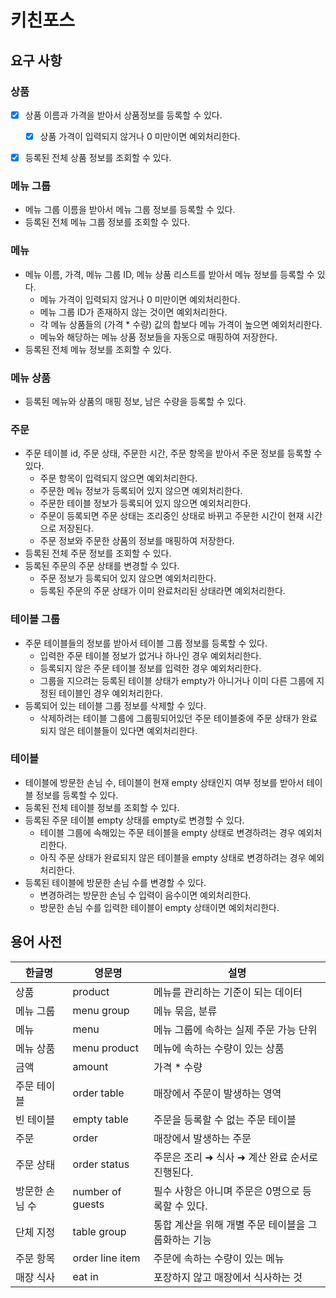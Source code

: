# 키친포스

## 요구 사항

### 상품
- [x] 상품 이름과 가격을 받아서 상품정보를 등록할 수 있다.
  - [x] 상품 가격이 입력되지 않거나 0 미만이면 예외처리한다.
- [x] 등록된 전체 상품 정보를 조회할 수 있다.


### 메뉴 그룹
- 메뉴 그룹 이름을 받아서 메뉴 그룹 정보를 등록할 수 있다.
- 등록된 전체 메뉴 그룹 정보를 조회할 수 있다.


### 메뉴
- 메뉴 이름, 가격, 메뉴 그룹 ID, 메뉴 상품 리스트를 받아서 메뉴 정보를 등록할 수 있다.
  - 메뉴 가격이 입력되지 않거나 0 미만이면 예외처리한다.
  - 메뉴 그룹 ID가 존재하지 않는 것이면 예외처리한다.
  - 각 메뉴 상품들의 (가격 * 수량) 값의 합보다 메뉴 가격이 높으면 예외처리한다.
  - 메뉴와 해당하는 메뉴 상품 정보들을 자동으로 매핑하여 저장한다.
- 등록된 전체 메뉴 정보를 조회할 수 있다.
  

### 메뉴 상품 
- 등록된 메뉴와 상품의 매핑 정보, 남은 수량을 등록할 수 있다.


### 주문
- 주문 테이블 id, 주문 상태, 주문한 시간, 주문 항목을 받아서 주문 정보를 등록할 수 있다.
  - 주문 항목이 입력되지 않으면 예외처리한다.
  - 주문한 메뉴 정보가 등록되어 있지 않으면 예외처리한다.
  - 주문한 테이블 정보가 등록되어 있지 않으면 예외처리한다.
  - 주문이 등록되면 주문 상태는 조리중인 상태로 바뀌고 주문한 시간이 현재 시간으로 저장된다.
  - 주문 정보와 주문한 상품의 정보를 매핑하여 저장한다.
- 등록된 전체 주문 정보를 조회할 수 있다.
- 등록된 주문의 주문 상태를 변경할 수 있다.
  - 주문 정보가 등록되어 있지 않으면 예외처리한다.
  - 등록된 주문의 주문 상태가 이미 완료처리된 상태라면 예외처리한다.


### 테이블 그룹
- 주문 테이블들의 정보를 받아서 테이블 그룹 정보를 등록할 수 있다.
  - 입력한 주문 테이블 정보가 없거나 하나인 경우 예외처리한다.
  - 등록되지 않은 주문 테이블 정보를 입력한 경우 예외처리한다.
  - 그룹을 지으려는 등록된 테이블 상태가 empty가 아니거나 이미 다른 그룹에 지정된 테이블인 경우 예외처리한다.
- 등록되어 있는 테이블 그룹 정보를 삭제할 수 있다.
  - 삭제하려는 테이블 그룹에 그룹핑되어있던 주문 테이블중에 주문 상태가 완료되지 않은 테이블들이 있다면 예외처리한다.


### 테이블
- 테이블에 방문한 손님 수, 테이블이 현재 empty 상태인지 여부 정보를 받아서 테이블 정보를 등록할 수 있다.
- 등록된 전체 테이블 정보를 조회할 수 있다.
- 등록된 주문 테이블 empty 상태를 empty로 변경할 수 있다.
  - 테이블 그룹에 속해있는 주문 테이블을 empty 상태로 변경하려는 경우 예외처리한다.
  - 아직 주문 상태가 완료되지 않은 테이블을 empty 상태로 변경하려는 경우 예외처리한다.
- 등록된 테이블에 방문한 손님 수를 변경할 수 있다.
  - 변경하려는 방문한 손님 수 입력이 음수이면 예외처리한다.
  - 방문한 손님 수를 입력한 테이블이 empty 상태이면 예외처리한다.



## 용어 사전

| 한글명 | 영문명 | 설명 |
| --- | --- | --- |
| 상품 | product | 메뉴를 관리하는 기준이 되는 데이터 |
| 메뉴 그룹 | menu group | 메뉴 묶음, 분류 |
| 메뉴 | menu | 메뉴 그룹에 속하는 실제 주문 가능 단위 |
| 메뉴 상품 | menu product | 메뉴에 속하는 수량이 있는 상품 |
| 금액 | amount | 가격 * 수량 |
| 주문 테이블 | order table | 매장에서 주문이 발생하는 영역 |
| 빈 테이블 | empty table | 주문을 등록할 수 없는 주문 테이블 |
| 주문 | order | 매장에서 발생하는 주문 |
| 주문 상태 | order status | 주문은 조리 ➜ 식사 ➜ 계산 완료 순서로 진행된다. |
| 방문한 손님 수 | number of guests | 필수 사항은 아니며 주문은 0명으로 등록할 수 있다. |
| 단체 지정 | table group | 통합 계산을 위해 개별 주문 테이블을 그룹화하는 기능 |
| 주문 항목 | order line item | 주문에 속하는 수량이 있는 메뉴 |
| 매장 식사 | eat in | 포장하지 않고 매장에서 식사하는 것 |
